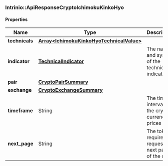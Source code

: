 

[//]: # (CLASS:Intrinio::ApiResponseCryptoIchimokuKinkoHyo)

[//]: # (KIND:object)

### Intrinio::ApiResponseCryptoIchimokuKinkoHyo

#### Properties

[//]: # (START_DEFINITION)

Name | Type | Description
------------ | ------------- | -------------
**technicals** | [**Array&lt;IchimokuKinkoHyoTechnicalValue&gt;**](IchimokuKinkoHyoTechnicalValue.md) |  &nbsp;
**indicator** | [**TechnicalIndicator**](TechnicalIndicator.md) | The name and symbol of the technical indicator &nbsp;
**pair** | [**CryptoPairSummary**](CryptoPairSummary.md) |  &nbsp;
**exchange** | [**CryptoExchangeSummary**](CryptoExchangeSummary.md) |  &nbsp;
**timeframe** | String | The time interval for the crypto currency prices &nbsp;
**next_page** | String | The token required to request the next page of the data &nbsp;

[//]: # (END_DEFINITION)


[//]: # (CONTAINED_CLASS:Intrinio::IchimokuKinkoHyoTechnicalValue)


[//]: # (CONTAINED_CLASS:Intrinio::TechnicalIndicator)


[//]: # (CONTAINED_CLASS:Intrinio::CryptoPairSummary)


[//]: # (CONTAINED_CLASS:Intrinio::CryptoExchangeSummary)



